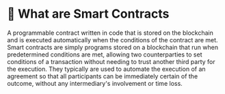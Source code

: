 # 📔 What are Smart Contracts

A programmable contract written in code that is stored on the blockchain and is executed automatically when the conditions of the contract are met. Smart contracts are simply programs stored on a blockchain that run when predetermined conditions are met, allowing two counterparties to set conditions of a transaction without needing to trust another third party for the execution. They typically are used to automate the execution of an agreement so that all participants can be immediately certain of the outcome, without any intermediary's involvement or time loss.
